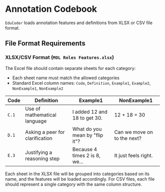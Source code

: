 # Annotation Codebook

`EduCoder` loads annotation features and definitions from XLSX or CSV file format.

## File Format Requirements

### XLSX/CSV Format (`MOL Roles Features.xlsx`)

The Excel file should contain separate sheets for each category:
- Each sheet name must match the allowed categories
- Standard Excel column names: `Code`, `Definition`, `Example1`, `Example2`, `NonExample1`, `NonExample2`

| Code   | Definition                      | Example1                         | NonExample1              |
|--------|----------------------------------|----------------------------------|---------------------------|
| `C.1`  | Use of mathematical language     | I added 12 and 18 to get 30.     | 12 + 18 = 30              |
| `D.1`  | Asking a peer for clarification  | What do you mean by "flip it"?  | Can we move on to the next? |
| `E.3`  | Justifying a reasoning step      | Because 4 times 2 is 8, we...    | It just feels right.      |

Each sheet in the XLSX file will be grouped into categories based on its name, and the features will be loaded accordingly.
For CSV files, each file should represent a single category with the same column structure.
